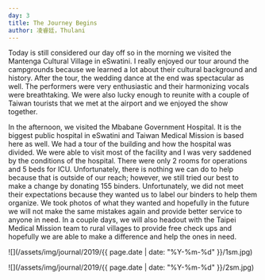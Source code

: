 ```yaml
---
day: 3
title: The Journey Begins
author: 凌睿廷，Thulani
---
```

Today is still considered our day off so in the morning we visited the Mantenga Cultural Village in eSwatini. I really enjoyed our tour around the campgrounds because we learned a lot about their cultural background and history. After the tour, the wedding dance at the end was spectacular as well. The performers were very enthusiastic and their harmonizing vocals were breathtaking. We were also lucky enough to reunite with a couple of Taiwan tourists that we met at the airport and we enjoyed the show together. 

In the afternoon, we visited the Mbabane Government Hospital. It is the biggest public hospital in eSwatini and Taiwan Medical Mission is based here as well. We had a tour of the building and how the hospital was divided. We were able to visit most of the facility and I was very saddened by the conditions of the hospital. There were only 2 rooms for operations and 5 beds for ICU. Unfortunately, there is nothing we can do to help because that is outside of our reach; however, we still tried our best to make a change by donating 155 binders. Unfortunately, we did not meet their expectations because they wanted us to label our binders to help them organize. We took photos of what they wanted and hopefully in the future we will not make the same mistakes again and provide better service to anyone in need. In a couple days, we will also headout with the Taipei Medical Mission team to rural villages to provide free check ups and hopefully we are able to make a difference and help the ones in need.

![](/assets/img/journal/2019/{{ page.date | date: "%Y-%m-%d" }}/1sm.jpg)

![](/assets/img/journal/2019/{{ page.date | date: "%Y-%m-%d" }}/2sm.jpg)
